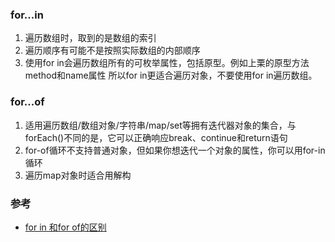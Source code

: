 ### for...in
1. 遍历数组时，取到的是数组的索引
2. 遍历顺序有可能不是按照实际数组的内部顺序
3. 使用for in会遍历数组所有的可枚举属性，包括原型。例如上栗的原型方法method和name属性
所以for in更适合遍历对象，不要使用for in遍历数组。

### for...of
1. 适用遍历数组/数组对象/字符串/map/set等拥有迭代器对象的集合，与forEach()不同的是，它可以正确响应break、continue和return语句
2. for-of循环不支持普通对象，但如果你想迭代一个对象的属性，你可以用for-in循环
3. 遍历map对象时适合用解构

### 参考
- [for in 和for of的区别](https://www.jianshu.com/p/c43f418d6bf0)